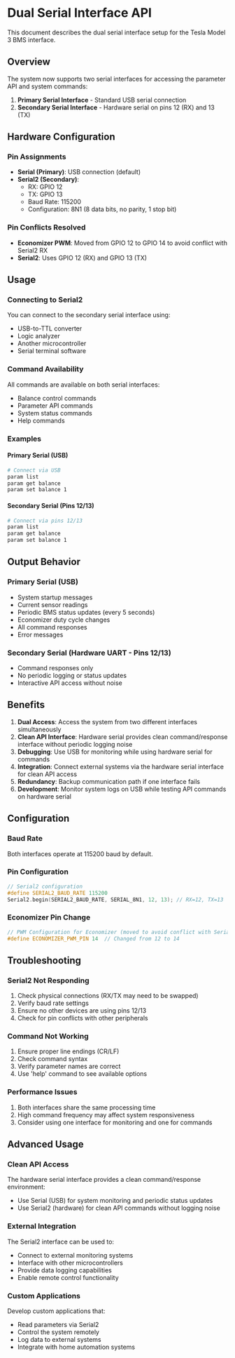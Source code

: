 # Dual Serial Interface API

This document describes the dual serial interface setup for the Tesla Model 3 BMS interface.

## Overview

The system now supports two serial interfaces for accessing the parameter API and system commands:

1. **Primary Serial Interface** - Standard USB serial connection
2. **Secondary Serial Interface** - Hardware serial on pins 12 (RX) and 13 (TX)

## Hardware Configuration

### Pin Assignments
- **Serial (Primary)**: USB connection (default)
- **Serial2 (Secondary)**: 
  - RX: GPIO 12
  - TX: GPIO 13
  - Baud Rate: 115200
  - Configuration: 8N1 (8 data bits, no parity, 1 stop bit)

### Pin Conflicts Resolved
- **Economizer PWM**: Moved from GPIO 12 to GPIO 14 to avoid conflict with Serial2 RX
- **Serial2**: Uses GPIO 12 (RX) and GPIO 13 (TX)

## Usage

### Connecting to Serial2
You can connect to the secondary serial interface using:
- USB-to-TTL converter
- Logic analyzer
- Another microcontroller
- Serial terminal software

### Command Availability
All commands are available on both serial interfaces:
- Balance control commands
- Parameter API commands
- System status commands
- Help commands

### Examples

#### Primary Serial (USB)
```bash
# Connect via USB
param list
param get balance
param set balance 1
```

#### Secondary Serial (Pins 12/13)
```bash
# Connect via pins 12/13
param list
param get balance
param set balance 1
```

## Output Behavior

### Primary Serial (USB)
- System startup messages
- Current sensor readings  
- Periodic BMS status updates (every 5 seconds)
- Economizer duty cycle changes
- All command responses
- Error messages

### Secondary Serial (Hardware UART - Pins 12/13)
- Command responses only
- No periodic logging or status updates
- Interactive API access without noise

## Benefits

1. **Dual Access**: Access the system from two different interfaces simultaneously
2. **Clean API Interface**: Hardware serial provides clean command/response interface without periodic logging noise
3. **Debugging**: Use USB for monitoring while using hardware serial for commands
4. **Integration**: Connect external systems via the hardware serial interface for clean API access
5. **Redundancy**: Backup communication path if one interface fails
6. **Development**: Monitor system logs on USB while testing API commands on hardware serial

## Configuration

### Baud Rate
Both interfaces operate at 115200 baud by default.

### Pin Configuration
```cpp
// Serial2 configuration
#define SERIAL2_BAUD_RATE 115200
Serial2.begin(SERIAL2_BAUD_RATE, SERIAL_8N1, 12, 13); // RX=12, TX=13
```

### Economizer Pin Change
```cpp
// PWM Configuration for Economizer (moved to avoid conflict with Serial2)
#define ECONOMIZER_PWM_PIN 14  // Changed from 12 to 14
```

## Troubleshooting

### Serial2 Not Responding
1. Check physical connections (RX/TX may need to be swapped)
2. Verify baud rate settings
3. Ensure no other devices are using pins 12/13
4. Check for pin conflicts with other peripherals

### Command Not Working
1. Ensure proper line endings (CR/LF)
2. Check command syntax
3. Verify parameter names are correct
4. Use 'help' command to see available options

### Performance Issues
1. Both interfaces share the same processing time
2. High command frequency may affect system responsiveness
3. Consider using one interface for monitoring and one for commands

## Advanced Usage

### Clean API Access
The hardware serial interface provides a clean command/response environment:
- Use Serial (USB) for system monitoring and periodic status updates
- Use Serial2 (hardware) for clean API commands without logging noise

### External Integration
The Serial2 interface can be used to:
- Connect to external monitoring systems
- Interface with other microcontrollers
- Provide data logging capabilities
- Enable remote control functionality

### Custom Applications
Develop custom applications that:
- Read parameters via Serial2
- Control the system remotely
- Log data to external systems
- Integrate with home automation systems 